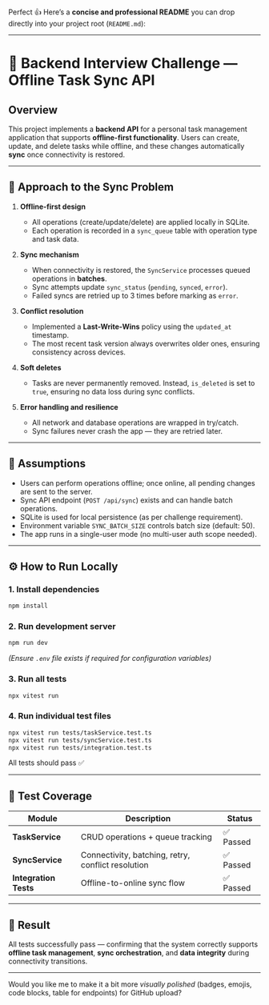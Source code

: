 Perfect 👍 Here’s a **concise and professional README** you can drop directly into your project root (`README.md`):

---

# 🧩 Backend Interview Challenge — Offline Task Sync API

## Overview

This project implements a **backend API** for a personal task management application that supports **offline-first functionality**.
Users can create, update, and delete tasks while offline, and these changes automatically **sync** once connectivity is restored.

---

## 🧠 Approach to the Sync Problem

1. **Offline-first design**

   * All operations (create/update/delete) are applied locally in SQLite.
   * Each operation is recorded in a `sync_queue` table with operation type and task data.

2. **Sync mechanism**

   * When connectivity is restored, the `SyncService` processes queued operations in **batches**.
   * Sync attempts update `sync_status` (`pending`, `synced`, `error`).
   * Failed syncs are retried up to 3 times before marking as `error`.

3. **Conflict resolution**

   * Implemented a **Last-Write-Wins** policy using the `updated_at` timestamp.
   * The most recent task version always overwrites older ones, ensuring consistency across devices.

4. **Soft deletes**

   * Tasks are never permanently removed. Instead, `is_deleted` is set to `true`, ensuring no data loss during sync conflicts.

5. **Error handling and resilience**

   * All network and database operations are wrapped in try/catch.
   * Sync failures never crash the app — they are retried later.

---

## 📌 Assumptions

* Users can perform operations offline; once online, all pending changes are sent to the server.
* Sync API endpoint (`POST /api/sync`) exists and can handle batch operations.
* SQLite is used for local persistence (as per challenge requirement).
* Environment variable `SYNC_BATCH_SIZE` controls batch size (default: 50).
* The app runs in a single-user mode (no multi-user auth scope needed).

---

## ⚙️ How to Run Locally

### 1. Install dependencies

```bash
npm install
```

### 2. Run development server

```bash
npm run dev
```

*(Ensure `.env` file exists if required for configuration variables)*

### 3. Run all tests

```bash
npx vitest run
```

### 4. Run individual test files

```bash
npx vitest run tests/taskService.test.ts
npx vitest run tests/syncService.test.ts
npx vitest run tests/integration.test.ts
```

All tests should pass ✅

---

## 🧪 Test Coverage

| Module                | Description                                        | Status   |
| --------------------- | -------------------------------------------------- | -------- |
| **TaskService**       | CRUD operations + queue tracking                   | ✅ Passed |
| **SyncService**       | Connectivity, batching, retry, conflict resolution | ✅ Passed |
| **Integration Tests** | Offline-to-online sync flow                        | ✅ Passed |

---

## 🏁 Result

All tests successfully pass — confirming that the system correctly supports **offline task management**, **sync orchestration**, and **data integrity** during connectivity transitions.

---

Would you like me to make it a bit more *visually polished* (badges, emojis, code blocks, table for endpoints) for GitHub upload?
